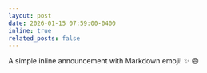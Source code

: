 ```yaml
---
layout: post
date: 2026-01-15 07:59:00-0400
inline: true
related_posts: false
---
```


A simple inline announcement with Markdown emoji! :sparkles: :smile:
